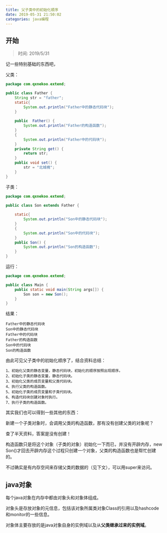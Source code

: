 ```yaml
---
title: 父子类中的初始化顺序
date: 2019-05-31 21:50:02
categories: java编程
---
```


## 开始

> 时间: 2019/5/31

记一些特别基础的东西吧，

父类：

```java
package com.qxnekoo.extend;

public class Father {
	String str = "father";
	static{
		System.out.println("Father中的静态代码块");
	}
	
	public  Father() {
		System.out.println("Father的构造函数");
	}
	{
		System.out.println("Father中的代码块");
	}
	private String get() {
		return str;
	}
	public void set() {
		str = "北城槐";
	}
}
```

子类：

```java
package com.qxnekoo.extend;

public class Son extends Father {
	
	static{
		System.out.println("Son中的静态代码块");
	}
	{
		System.out.println("Son中的代码块");
	}
	public Son() {
		System.out.println("Son的构造函数");
	}
}
```

运行：

```java
package com.qxnekoo.extend;

public class Main {
    public static void main(String args[]) {
    	Son son = new Son();
    }
}

```

结果：

```
Father中的静态代码块
Son中的静态代码块
Father中的代码块
Father的构造函数
Son中的代码块
Son的构造函数
```

由此可见父子类中的初始化顺序了，结合资料总结：

```
1、初始化父类的静态变量，静态代码块，初始化的顺序按照出现顺序。 
2、初始化子类的静态变量，静态代码块。 
3、初始化父类的成员变量和父类代码块。 
4、执行父类的构造函数。 
5、初始化子类的成员变量和子类代码块。 
6、构造代码块创建对象时执行。 
7、执行子类的构造函数。
```



其实我们也可以得到一些其他的东西：

新建一个子类对象时，会调用父类的构造函数，那有没有创建父类的对象呢？

查了半天资料，答案是没有创建！

构造函数只是将这个对象（子类的对象）初始化一下而已，并没有开辟内存，new Son()才回去开辟内存这个过程只创建一个对象，父类的构造函数也是帮忙创建的。

不过确实是有内存空间来存储父类的数据的（见下文），可以用super来访问。

## java对象

每个java对象在内存中都由对象头和对象体组成。

对象头是存放对象的元信息，包括该对象所属类对象Class的引用以及hashcode和monitor的一些信息。

对象体主要存放的是java对象自身的实例域以及从**父类继承过来的实例域**。

